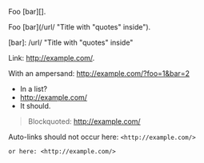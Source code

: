 Foo [bar][].

Foo [bar](/url/ "Title with "quotes" inside").


  [bar]: /url/ "Title with "quotes" inside"

Link: <http://example.com/>.

With an ampersand: <http://example.com/?foo=1&bar=2>

* In a list?
* <http://example.com/>
* It should.

> Blockquoted: <http://example.com/>

Auto-links should not occur here: `<http://example.com/>`

	or here: <http://example.com/>